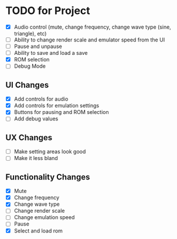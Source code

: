# TODO for Project

- [x] Audio control (mute, change frequency, change wave type (sine, triangle), etc)
- [ ] Ability to change render scale and emulator speed from the UI
- [ ] Pause and unpause
- [ ] Ability to save and load a save
- [x] ROM selection
- [ ] Debug Mode

## UI Changes

- [x] Add controls for audio
- [x] Add controls for emulation settings
- [x] Buttons for pausing and ROM selection
- [ ] Add debug values

## UX Changes

- [ ] Make setting areas look good
- [ ] Make it less bland

## Functionality Changes

- [x] Mute
- [x] Change frequency
- [x] Change wave type
- [ ] Change render scale
- [ ] Change emulation speed
- [ ] Pause
- [x] Select and load rom
